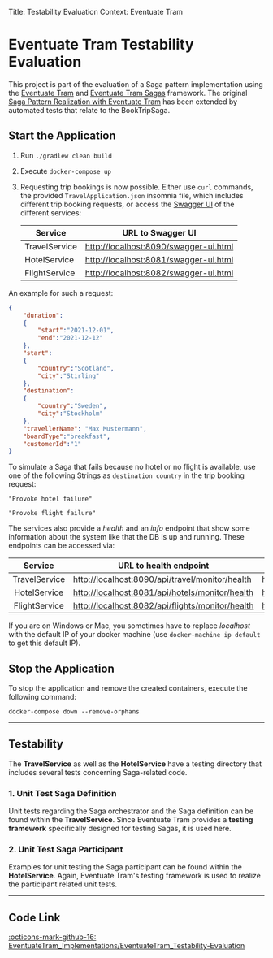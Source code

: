 Title: Testability Evaluation
Context: Eventuate Tram

# Eventuate Tram Testability Evaluation
This project is part of the evaluation of a Saga pattern implementation using the [Eventuate Tram](https://github.com/eventuate-tram/eventuate-tram-core)
and [Eventuate Tram Sagas](https://github.com/eventuate-tram/eventuate-tram-sagas) framework.
The original [Saga Pattern Realization with Eventuate Tram](https://github.com/KarolinDuerr/BA-SagaPattern/tree/master/EventuateTram_Implementations/EventuateTram)
has been extended by automated tests that relate to the BookTripSaga.

## Start the Application

1. Run `./gradlew clean build`


2. Execute `docker-compose up `


3. Requesting trip bookings is now possible. Either use `curl` commands,
   the provided `TravelApplication.json` insomnia file, which includes different trip booking requests,
   or access the [Swagger UI](https://swagger.io/tools/swagger-ui/) of the different services:

   | <center>__Service__</center> | <center>__URL to Swagger UI__</center> |
   |:-------|:-------------------:|
   |TravelService| [http://localhost:8090/swagger-ui.html](http://localhost:8090/swagger-ui.html)
   |HotelService| [http://localhost:8081/swagger-ui.html](http://localhost:8081/swagger-ui.html)
   |FlightService| [http://localhost:8082/swagger-ui.html](http://localhost:8082/swagger-ui.html)

An example for such a request:
```json title="TravelRequest"
{
    "duration":
    {
        "start":"2021-12-01",
        "end":"2021-12-12"
    },
    "start":
    {
        "country":"Scotland",
        "city":"Stirling"
    },
    "destination":
    {
        "country":"Sweden",
        "city":"Stockholm"
    },
    "travellerName": "Max Mustermann",
    "boardType":"breakfast",
    "customerId":"1"
}
```

To simulate a Saga that fails because no hotel or no flight is available, use one of the following Strings
as `destination country` in the trip booking request:
```
"Provoke hotel failure"

"Provoke flight failure"
```

The services also provide a *health* and an *info* endpoint that show some information about the system like
that the DB is up and running. These endpoints can be accessed via:

| <center>__Service__</center> | <center>__URL to health endpoint__</center> |  <center>__URL to info endpoint__</center> |
|:-------:|------------------|-------------------|
|TravelService| [http://localhost:8090/api/travel/monitor/health](http://localhost:8090/api/travel/monitor/health) | [http://localhost:8090/api/travel/monitor/info](http://localhost:8090/api/travel/monitor/info)
|HotelService| [http://localhost:8081/api/hotels/monitor/health](http://localhost:8081/api/hotels/monitor/health) | [http://localhost:8081/api/hotels/monitor/info](http://localhost:8081/api/hotels/monitor/info)
|FlightService| [http://localhost:8082/api/flights/monitor/health](http://localhost:8082/api/flights/monitor/health) | [http://localhost:8082/api/flights/monitor/info](http://localhost:8082/api/flights/monitor/info)


If you are on Windows or Mac, you sometimes have to replace _localhost_ with the default IP of your docker machine (use `docker-machine ip default` to get this default IP).

## Stop the Application

To stop the application and remove the created containers, execute the following command:
```shell
docker-compose down --remove-orphans
```

----------------------------

## Testability
The __TravelService__ as well as the __HotelService__ have a testing directory that includes several tests concerning
Saga-related code.

### 1. Unit Test Saga Definition
Unit tests regarding the Saga orchestrator and the Saga definition can be found within the __TravelService__.
Since Eventuate Tram provides a __testing framework__ specifically designed for testing Sagas, it is used here.

### 2. Unit Test Saga Participant
Examples for unit testing the Saga participant can be found within the __HotelService__.
Again, Eventuate Tram's testing framework is used to realize the participant related unit tests.

------------------------
## Code Link

[:octicons-mark-github-16: EventuateTram_Implementations/EventuateTram_Testability-Evaluation](https://github.com/KarolinDuerr/BA-SagaPattern/tree/master/EventuateTram_Implementations/EventuateTram_Testability-Evaluation)
